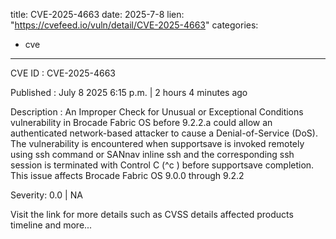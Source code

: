  
title: CVE-2025-4663
date: 2025-7-8
lien: "https://cvefeed.io/vuln/detail/CVE-2025-4663"
categories:
  - cve
---

CVE ID : CVE-2025-4663

Published :  July 8
2025
6:15 p.m. | 2 hours
4 minutes ago

Description : An Improper Check for Unusual or 
Exceptional Conditions vulnerability in Brocade Fabric OS before 9.2.2.a
 could allow an authenticated
network-based attacker to cause a 
Denial-of-Service (DoS).
The
 vulnerability is encountered when supportsave is invoked remotely
using ssh command or SANnav inline ssh
and the corresponding ssh 
session is terminated with Control C (^c ) before supportsave 
completion.
This issue affects Brocade Fabric OS 9.0.0 through 9.2.2

Severity: 0.0 | NA

Visit the link for more details
such as CVSS details
affected products
timeline
and more...

